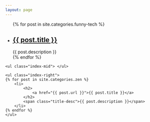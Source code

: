 ```yaml
---
layout: page
---
```

<div class="index-artical">
    <ul class="index-left">
    {% for post in site.categories.funny-tech %}
        <li>
            <h2>
            	<a href="{{ post.url }}">{{ post.title }}</a>
            </h2>
            <span class="title-desc">{{ post.description }}</span>
        </li>
    {% endfor %}
    </ul>

    <ul class="index-mid"> </ul>

    <ul class="index-right">
    {% for post in site.categories.zen %}
        <li>
            <h2>
            	<a href="{{ post.url }}">{{ post.title }}</a>
            </h2>
            <span class="title-desc">{{ post.description }}</span>
        </li>
    {% endfor %}
    </ul>
</div>

<script type="text/javascript">
$(function(){
    var height = $('.index-artical').height();
    $('.index-mid').height(height-90);
});
</script>
